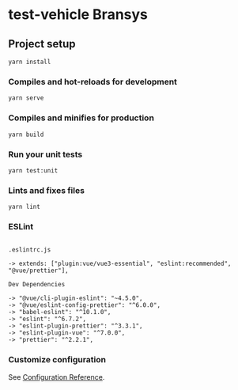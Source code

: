 # test-vehicle Bransys

## Project setup
```
yarn install
```

### Compiles and hot-reloads for development
```
yarn serve
```

### Compiles and minifies for production
```
yarn build
```

### Run your unit tests
```
yarn test:unit
```

### Lints and fixes files
```
yarn lint
```

### ESLint
````

.eslintrc.js

-> extends: ["plugin:vue/vue3-essential", "eslint:recommended", "@vue/prettier"],

Dev Dependencies

-> "@vue/cli-plugin-eslint": "~4.5.0",
-> "@vue/eslint-config-prettier": "^6.0.0",
-> "babel-eslint": "^10.1.0",
-> "eslint": "^6.7.2",
-> "eslint-plugin-prettier": "^3.3.1",
-> "eslint-plugin-vue": "^7.0.0",
-> "prettier": "^2.2.1",

`````

### Customize configuration
See [Configuration Reference](https://cli.vuejs.org/config/).


